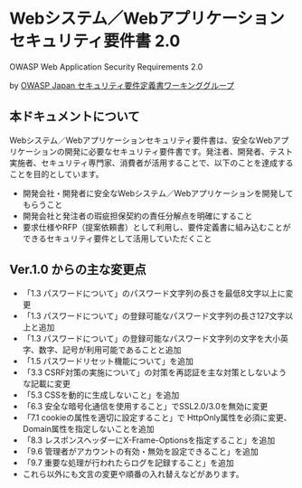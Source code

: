 # Webシステム／Webアプリケーションセキュリティ要件書 2.0
OWASP Web Application Security Requirements 2.0

by [OWASP Japan セキュリティ要件定義書ワーキンググループ](https://www.owasp.org/index.php/Japan)

## 本ドキュメントについて
Webシステム／Webアプリケーションセキュリティ要件書は、安全なWebアプリケーションの開発に必要なセキュリティ要件書です。発注者、開発者、テスト実施者、セキュリティ専門家、消費者が活用することで、以下のことを達成することを目的としています。
* 開発会社・開発者に安全なWebシステム／Webアプリケーションを開発してもらうこと
* 開発会社と発注者の瑕疵担保契約の責任分解点を明確にすること
* 要求仕様やRFP（提案依頼書）として利用し、要件定義書に組み込むことができるセキュリティ要件として活用していただくこと

## Ver.1.0 からの主な変更点
* 「1.3 パスワードについて」のパスワード文字列の長さを最低8文字以上に変更
* 「1.3 パスワードについて」の登録可能なパスワード文字列の長さ127文字以上と追加
* 「1.3 パスワードについて」の登録可能なパスワード文字列の文字を大小英字、数字、記号が利用可能であることと追加
* 「1.5 パスワードリセット機能について」を追加
* 「3.3 CSRF対策の実施について」の対策を再認証を主な対策としないような記載に変更
* 「5.3 CSSを動的に生成しないこと」を追加
* 「6.3 安全な暗号化通信を使用すること」でSSL2.0/3.0を無効に変更
* 「7.1 cookieの属性を適切に設定すること」で HttpOnly属性を必須に変更、Domain属性を指定しないことを追加
* 「8.3 レスポンスヘッダーにX-Frame-Optionsを指定すること」を追加
* 「9.6 管理者がアカウントの有効・無効を設定できること」を追加
* 「9.7 重要な処理が行われたらログを記録すること」を追加
* これら以外にも文言の変更や順番の入れ替えなどがあります。
